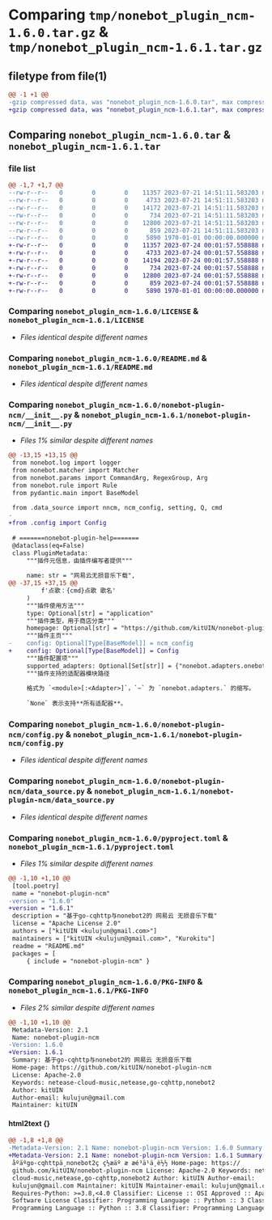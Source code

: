 # Comparing `tmp/nonebot_plugin_ncm-1.6.0.tar.gz` & `tmp/nonebot_plugin_ncm-1.6.1.tar.gz`

## filetype from file(1)

```diff
@@ -1 +1 @@
-gzip compressed data, was "nonebot_plugin_ncm-1.6.0.tar", max compression
+gzip compressed data, was "nonebot_plugin_ncm-1.6.1.tar", max compression
```

## Comparing `nonebot_plugin_ncm-1.6.0.tar` & `nonebot_plugin_ncm-1.6.1.tar`

### file list

```diff
@@ -1,7 +1,7 @@
--rw-r--r--   0        0        0    11357 2023-07-21 14:51:11.583203 nonebot_plugin_ncm-1.6.0/LICENSE
--rw-r--r--   0        0        0     4733 2023-07-21 14:51:11.583203 nonebot_plugin_ncm-1.6.0/README.md
--rw-r--r--   0        0        0    14172 2023-07-21 14:51:11.583203 nonebot_plugin_ncm-1.6.0/nonebot-plugin-ncm/__init__.py
--rw-r--r--   0        0        0      734 2023-07-21 14:51:11.583203 nonebot_plugin_ncm-1.6.0/nonebot-plugin-ncm/config.py
--rw-r--r--   0        0        0    12800 2023-07-21 14:51:11.583203 nonebot_plugin_ncm-1.6.0/nonebot-plugin-ncm/data_source.py
--rw-r--r--   0        0        0      859 2023-07-21 14:51:11.583203 nonebot_plugin_ncm-1.6.0/pyproject.toml
--rw-r--r--   0        0        0     5890 1970-01-01 00:00:00.000000 nonebot_plugin_ncm-1.6.0/PKG-INFO
+-rw-r--r--   0        0        0    11357 2023-07-24 00:01:57.558888 nonebot_plugin_ncm-1.6.1/LICENSE
+-rw-r--r--   0        0        0     4733 2023-07-24 00:01:57.558888 nonebot_plugin_ncm-1.6.1/README.md
+-rw-r--r--   0        0        0    14194 2023-07-24 00:01:57.558888 nonebot_plugin_ncm-1.6.1/nonebot-plugin-ncm/__init__.py
+-rw-r--r--   0        0        0      734 2023-07-24 00:01:57.558888 nonebot_plugin_ncm-1.6.1/nonebot-plugin-ncm/config.py
+-rw-r--r--   0        0        0    12800 2023-07-24 00:01:57.558888 nonebot_plugin_ncm-1.6.1/nonebot-plugin-ncm/data_source.py
+-rw-r--r--   0        0        0      859 2023-07-24 00:01:57.558888 nonebot_plugin_ncm-1.6.1/pyproject.toml
+-rw-r--r--   0        0        0     5890 1970-01-01 00:00:00.000000 nonebot_plugin_ncm-1.6.1/PKG-INFO
```

### Comparing `nonebot_plugin_ncm-1.6.0/LICENSE` & `nonebot_plugin_ncm-1.6.1/LICENSE`

 * *Files identical despite different names*

### Comparing `nonebot_plugin_ncm-1.6.0/README.md` & `nonebot_plugin_ncm-1.6.1/README.md`

 * *Files identical despite different names*

### Comparing `nonebot_plugin_ncm-1.6.0/nonebot-plugin-ncm/__init__.py` & `nonebot_plugin_ncm-1.6.1/nonebot-plugin-ncm/__init__.py`

 * *Files 1% similar despite different names*

```diff
@@ -13,15 +13,15 @@
 from nonebot.log import logger
 from nonebot.matcher import Matcher
 from nonebot.params import CommandArg, RegexGroup, Arg
 from nonebot.rule import Rule
 from pydantic.main import BaseModel
 
 from .data_source import nncm, ncm_config, setting, Q, cmd
-
+from .config import Config
 
 # =======nonebot-plugin-help=======
 @dataclass(eq=False)
 class PluginMetadata:
     """插件元信息，由插件编写者提供"""
 
     name: str = "网易云无损音乐下载",
@@ -37,15 +37,15 @@
         f'点歌：{cmd}点歌 歌名'
     )
     """插件使用方法"""
     type: Optional[str] = "application"
     """插件类型，用于商店分类"""
     homepage: Optional[str] = "https://github.com/kitUIN/nonebot-plugin-ncm"
     """插件主页"""
-    config: Optional[Type[BaseModel]] = ncm_config
+    config: Optional[Type[BaseModel]] = Config
     """插件配置项"""
     supported_adapters: Optional[Set[str]] = {"nonebot.adapters.onebot.v11"},
     """插件支持的适配器模块路径
 
     格式为 `<module>[:<Adapter>]`，`~` 为 `nonebot.adapters.` 的缩写。
 
     `None` 表示支持**所有适配器**。
```

### Comparing `nonebot_plugin_ncm-1.6.0/nonebot-plugin-ncm/config.py` & `nonebot_plugin_ncm-1.6.1/nonebot-plugin-ncm/config.py`

 * *Files identical despite different names*

### Comparing `nonebot_plugin_ncm-1.6.0/nonebot-plugin-ncm/data_source.py` & `nonebot_plugin_ncm-1.6.1/nonebot-plugin-ncm/data_source.py`

 * *Files identical despite different names*

### Comparing `nonebot_plugin_ncm-1.6.0/pyproject.toml` & `nonebot_plugin_ncm-1.6.1/pyproject.toml`

 * *Files 1% similar despite different names*

```diff
@@ -1,10 +1,10 @@
 [tool.poetry]
 name = "nonebot-plugin-ncm"
-version = "1.6.0"
+version = "1.6.1"
 description = "基于go-cqhttp与nonebot2的 网易云 无损音乐下载"
 license = "Apache License 2.0"
 authors = ["kitUIN <kulujun@gmail.com>"]
 maintainers = ["kitUIN <kulujun@gmail.com>", "Kurokitu"]
 readme = "README.md"
 packages = [
     { include = "nonebot-plugin-ncm" }
```

### Comparing `nonebot_plugin_ncm-1.6.0/PKG-INFO` & `nonebot_plugin_ncm-1.6.1/PKG-INFO`

 * *Files 2% similar despite different names*

```diff
@@ -1,10 +1,10 @@
 Metadata-Version: 2.1
 Name: nonebot-plugin-ncm
-Version: 1.6.0
+Version: 1.6.1
 Summary: 基于go-cqhttp与nonebot2的 网易云 无损音乐下载
 Home-page: https://github.com/kitUIN/nonebot-plugin-ncm
 License: Apache-2.0
 Keywords: netease-cloud-music,netease,go-cqhttp,nonebot2
 Author: kitUIN
 Author-email: kulujun@gmail.com
 Maintainer: kitUIN
```

#### html2text {}

```diff
@@ -1,8 +1,8 @@
-Metadata-Version: 2.1 Name: nonebot-plugin-ncm Version: 1.6.0 Summary:
+Metadata-Version: 2.1 Name: nonebot-plugin-ncm Version: 1.6.1 Summary:
 åºäºgo-cqhttpä¸nonebot2ç ç½æäº æ æé³ä¹ä¸è½½ Home-page: https://
 github.com/kitUIN/nonebot-plugin-ncm License: Apache-2.0 Keywords: netease-
 cloud-music,netease,go-cqhttp,nonebot2 Author: kitUIN Author-email:
 kulujun@gmail.com Maintainer: kitUIN Maintainer-email: kulujun@gmail.com
 Requires-Python: >=3.8,<4.0 Classifier: License :: OSI Approved :: Apache
 Software License Classifier: Programming Language :: Python :: 3 Classifier:
 Programming Language :: Python :: 3.8 Classifier: Programming Language ::
```


